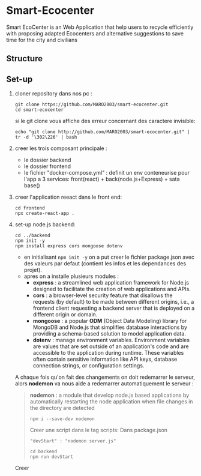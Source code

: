 # Smart-Ecocenter
Smart EcoCenter is an Web Application that help users to recycle efficiently with proposing adapted Ecocenters and alternative suggestions to save time for the city and civilians



## Structure

## Set-up
1. cloner repository dans nos pc :

    ```
    git clone https://github.com/MARO2003/smart-ecocenter.git
    cd smart-ecocenter
    ```
    si le git clone vous affiche des erreur concernant des caractere invisible:
    ```
    echo "git clone http://github.com/MARO2003/smart-ecocenter.git" | tr -d '\302\226' | bash
    ```
2. creer les trois composant principale :
   
    - le dossier backend
    - le dossier frontend
    - le fichier "docker-compose.yml" : definit un env conteneurise pour l'app a 3 services: front(react) + back(node.js+Express) + sata base()

3. creer l'application reeact dans le front end:
   
    ```
    cd frontend
    npx create-react-app .
    ```
4. set-up node.js backend:

    ```
    cd ../backend
    npm init -y
    npm install express cors mongoose dotenv
    ```
    - en initialisant `npm init -y` on a put creer le fichier package.json avec des valeurs par defaut (contient les infos et les dependances des projet).
    - apres on a installe plusieurs modules :
        - **express** : a streamlined web application framework for Node.js designed to facilitate the creation of web applications and APIs.
        - **cors** :  a browser-level security feature that disallows the requests (by default) to be made between different origins, i.e., a frontend client requesting a backend server that is deployed on a different origin or domain.
        - **mongoose** : a popular **ODM** (Object Data Modeling) library for MongoDB and Node.js that simplifies database interactions by providing a schema-based solution to model application data.
        - **dotenv** :  manage environment variables. Environment variables are values that are set outside of an application's code and are accessible to the application during runtime. These variables often contain sensitive information like API keys, database connection strings, or configuration settings.

    A chaque fois qu'on fait des changements on doit redemarrer le serveur, alors **nodemon** va nous aide a redemarrer automatiquement le serveur :
    > **nodemon** : a module that develop node.js based applications by automatically restarting the node application when file changes in the directory are detected
    > ```
    > npm i --save-dev nodemon
    > ```
    > Creer une script dans le tag scripts:
    > Dans package.json
    > ```
    > "devStart" : "nodemon server.js"
    > ```
    > ```
    > cd backend
    > npm run devStart
    > ```
    Creer 


